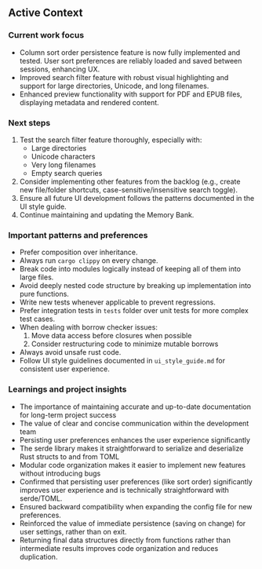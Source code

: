 ## Active Context

### Current work focus

- Column sort order persistence feature is now fully implemented and tested. User sort preferences are reliably loaded and saved between sessions, enhancing UX.
- Improved search filter feature with robust visual highlighting and support for large directories, Unicode, and long filenames.
- Enhanced preview functionality with support for PDF and EPUB files, displaying metadata and rendered content.

### Next steps

1. Test the search filter feature thoroughly, especially with:
   - Large directories
   - Unicode characters
   - Very long filenames
   - Empty search queries
2. Consider implementing other features from the backlog (e.g., create new file/folder shortcuts, case-sensitive/insensitive search toggle).
3. Ensure all future UI development follows the patterns documented in the UI style guide.
4. Continue maintaining and updating the Memory Bank.

### Important patterns and preferences

- Prefer composition over inheritance.
- Always run `cargo clippy` on every change.
- Break code into modules logically instead of keeping all of them into large files.
- Avoid deeply nested code structure by breaking up implementation into pure functions.
- Write new tests whenever applicable to prevent regressions.
- Prefer integration tests in `tests` folder over unit tests for more complex test cases.
- When dealing with borrow checker issues:
    1. Move data access before closures when possible
    2. Consider restructuring code to minimize mutable borrows
- Always avoid unsafe rust code.
- Follow UI style guidelines documented in `ui_style_guide.md` for consistent user experience.

### Learnings and project insights

- The importance of maintaining accurate and up-to-date documentation for long-term project success
- The value of clear and concise communication within the development team
- Persisting user preferences enhances the user experience significantly
- The serde library makes it straightforward to serialize and deserialize Rust structs to and from TOML
- Modular code organization makes it easier to implement new features without introducing bugs
- Confirmed that persisting user preferences (like sort order) significantly improves user experience and is technically straightforward with serde/TOML.
- Ensured backward compatibility when expanding the config file for new preferences.
- Reinforced the value of immediate persistence (saving on change) for user settings, rather than on exit.
- Returning final data structures directly from functions rather than intermediate results improves code organization and reduces duplication.
